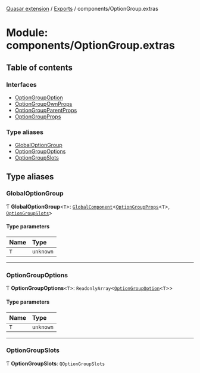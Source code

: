 [Quasar extension](../index.md) / [Exports](../modules.md) / components/OptionGroup.extras

# Module: components/OptionGroup.extras

## Table of contents

### Interfaces

- [OptionGroupOption](../interfaces/components_OptionGroup_extras.OptionGroupOption.md)
- [OptionGroupOwnProps](../interfaces/components_OptionGroup_extras.OptionGroupOwnProps.md)
- [OptionGroupParentProps](../interfaces/components_OptionGroup_extras.OptionGroupParentProps.md)
- [OptionGroupProps](../interfaces/components_OptionGroup_extras.OptionGroupProps.md)

### Type aliases

- [GlobalOptionGroup](components_OptionGroup_extras.md#globaloptiongroup)
- [OptionGroupOptions](components_OptionGroup_extras.md#optiongroupoptions)
- [OptionGroupSlots](components_OptionGroup_extras.md#optiongroupslots)

## Type aliases

### GlobalOptionGroup

Ƭ **GlobalOptionGroup**<`T`\>: [`GlobalComponent`](../interfaces/components_api_core.GlobalComponent.md)<[`OptionGroupProps`](../interfaces/components_OptionGroup_extras.OptionGroupProps.md)<`T`\>, [`OptionGroupSlots`](components_OptionGroup_extras.md#optiongroupslots)\>

#### Type parameters

| Name | Type |
| :------ | :------ |
| `T` | `unknown` |

___

### OptionGroupOptions

Ƭ **OptionGroupOptions**<`T`\>: `ReadonlyArray`<[`OptionGroupOption`](../interfaces/components_OptionGroup_extras.OptionGroupOption.md)<`T`\>\>

#### Type parameters

| Name | Type |
| :------ | :------ |
| `T` | `unknown` |

___

### OptionGroupSlots

Ƭ **OptionGroupSlots**: `QOptionGroupSlots`
